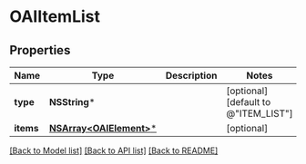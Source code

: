# OAIItemList

## Properties
Name | Type | Description | Notes
------------ | ------------- | ------------- | -------------
**type** | **NSString*** |  | [optional] [default to @"ITEM_LIST"]
**items** | [**NSArray&lt;OAIElement&gt;***](OAIElement.md) |  | [optional] 

[[Back to Model list]](../README.md#documentation-for-models) [[Back to API list]](../README.md#documentation-for-api-endpoints) [[Back to README]](../README.md)


